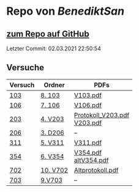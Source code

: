 # Repo von *BenediktSan*

## [zum Repo auf GitHub](https://github.com/BenediktSan/AnfaengerPraktikum2020)

Letzter Commit: 02.03.2021 22:50:54

## Versuche

|       Versuch       |                                                    Ordner                                                    |                                                                                                                                PDFs                                                                                                                                 |
|---------------------|--------------------------------------------------------------------------------------------------------------|---------------------------------------------------------------------------------------------------------------------------------------------------------------------------------------------------------------------------------------------------------------------|
|[103](../versuch/103)|[8. 103](https://github.com/BenediktSan/AnfaengerPraktikum2020/tree/main/Versuche%20Semester%203/8.%20103)    |[V103.pdf](https://github.com/BenediktSan/AnfaengerPraktikum2020/blob/main/Versuche%20Semester%203/8.%20103/V103.pdf)                                                                                                                                                |
|[106](../versuch/106)|[7. 106](https://github.com/BenediktSan/AnfaengerPraktikum2020/tree/main/Versuche%20Semester%203/7.%20106)    |[V106.pdf](https://github.com/BenediktSan/AnfaengerPraktikum2020/blob/main/Versuche%20Semester%203/7.%20106/V106.pdf)                                                                                                                                                |
|[203](../versuch/203)|[4. V203](https://github.com/BenediktSan/AnfaengerPraktikum2020/tree/main/Versuche%20Semester%203/4.%20V203)  |[Protokoll_V203.pdf](https://github.com/BenediktSan/AnfaengerPraktikum2020/blob/main/Versuche%20Semester%203/4.%20V203/Protokoll_V203.pdf)<br/>[V203.pdf](https://github.com/BenediktSan/AnfaengerPraktikum2020/blob/main/Versuche%20Semester%203/4.%20V203/V203.pdf)|
|[206](../versuch/206)|[3. D206](https://github.com/BenediktSan/AnfaengerPraktikum2020/tree/main/Versuche%20Semester%203/3.%20D206)  |–                                                                                                                                                                                                                                                                    |
|[311](../versuch/311)|[5. V311](https://github.com/BenediktSan/AnfaengerPraktikum2020/tree/main/Versuche%20Semester%203/5.%20V311)  |[V311.pdf](https://github.com/BenediktSan/AnfaengerPraktikum2020/blob/main/Versuche%20Semester%203/5.%20V311/V311.pdf)                                                                                                                                               |
|[354](../versuch/354)|[6. V354](https://github.com/BenediktSan/AnfaengerPraktikum2020/tree/main/Versuche%20Semester%203/6.%20V354)  |[V354.pdf](https://github.com/BenediktSan/AnfaengerPraktikum2020/blob/main/Versuche%20Semester%203/6.%20V354/V354.pdf)<br/>[altV354.pdf](https://github.com/BenediktSan/AnfaengerPraktikum2020/blob/main/Versuche%20Semester%203/6.%20V354/altV354.pdf)              |
|[702](../versuch/702)|[10. V702](https://github.com/BenediktSan/AnfaengerPraktikum2020/tree/main/Versuche%20Semester%203/10.%20V702)|[Altprotokoll.pdf](https://github.com/BenediktSan/AnfaengerPraktikum2020/blob/main/Versuche%20Semester%203/10.%20V702/Altprotokoll.pdf)                                                                                                                              |
|[703](../versuch/703)|[9.V703](https://github.com/BenediktSan/AnfaengerPraktikum2020/tree/main/Versuche%20Semester%203/9.V703)      |–                                                                                                                                                                                                                                                                    |
